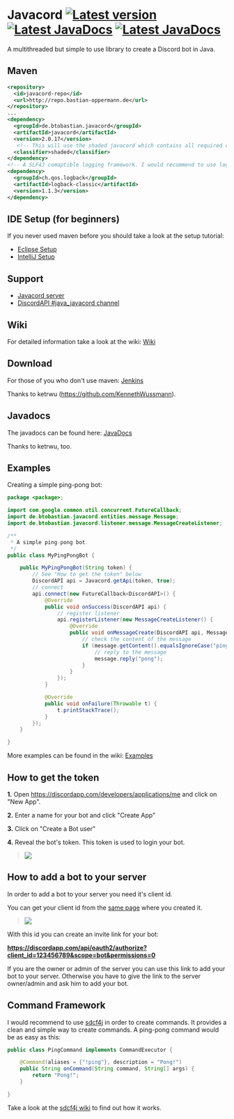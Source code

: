 # Javacord <a href="#"><img src="https://img.shields.io/badge/Version-2.0.17-brightgreen.svg" alt="Latest version"></a> <a href="http://ci.ketrwu.de/job/Javacord/branch/master/javadoc/"><img src="https://img.shields.io/badge/JavaDoc-latest-yellow.svg" alt="Latest JavaDocs"></a> <a href="https://github.com/BtoBastian/Javacord/wiki"><img src="https://img.shields.io/badge/Wiki-Home-red.svg" alt="Latest JavaDocs"></a>
A multithreaded but simple to use library to create a Discord bot in Java.

##  Maven
```xml
<repository>
  <id>javacord-repo</id>
  <url>http://repo.bastian-oppermann.de</url>
</repository>
...
<dependency>
  <groupId>de.btobastian.javacord</groupId>
  <artifactId>javacord</artifactId>
  <version>2.0.17</version>
   <!-- This will use the shaded javacord which contains all required dependencies -->
  <classifier>shaded</classifier>
</dependency>
<!-- A SLF4J comaptible logging framework. I would recommend to use logback -->
<dependency>
  <groupId>ch.qos.logback</groupId>
  <artifactId>logback-classic</artifactId>
  <version>1.1.3</version>
</dependency>
```

## IDE Setup (for beginners)

If you never used maven before you should take a look at the setup tutorial:
* [Eclipse Setup](https://github.com/BtoBastian/Javacord/wiki/How-to-setup-(Eclipse-and-Maven))
* [IntelliJ Setup](https://github.com/BtoBastian/Javacord/wiki/How-to-setup-(IntelliJ-and-Maven))

## Support
 
* [Javacord server](https://discord.gg/0qJ2jjyneLEgG7y3)
* [DiscordAPI #java_javacord channel](https://discord.gg/0SBTUU1wZTVXVKEo)

## Wiki

For detailed information take a look at the wiki: [Wiki](https://github.com/BtoBastian/Javacord/wiki)

## Download
For those of you who don't use maven: [Jenkins](http://ci.ketrwu.de/job/Javacord/branch/master/lastSuccessfulBuild/)

Thanks to ketrwu (https://github.com/KennethWussmann).

## Javadocs
The javadocs can be found here: [JavaDocs](http://ci.ketrwu.de/job/Javacord/branch/master/javadoc/)

Thanks to ketrwu, too.

## Examples

Creating a simple ping-pong bot:
```java
package <package>;

import com.google.common.util.concurrent.FutureCallback;
import de.btobastian.javacord.entities.message.Message;
import de.btobastian.javacord.listener.message.MessageCreateListener;

/**
 * A simple ping-pong bot.
 */
public class MyPingPongBot {

    public MyPingPongBot(String token) {
        // See "How to get the token" below
        DiscordAPI api = Javacord.getApi(token, true);
        // connect
        api.connect(new FutureCallback<DiscordAPI>() {
            @Override
            public void onSuccess(DiscordAPI api) {
                // register listener
                api.registerListener(new MessageCreateListener() {
                    @Override
                    public void onMessageCreate(DiscordAPI api, Message message) {
                        // check the content of the message
                        if (message.getContent().equalsIgnoreCase("ping")) {
                            // reply to the message
                            message.reply("pong");
                        }
                    }
                });
            }

            @Override
            public void onFailure(Throwable t) {
                t.printStackTrace();
            }
        });
    }

}
```
More examples can be found in the wiki: [Examples](https://github.com/BtoBastian/Javacord/wiki/Examples)

## How to get the token

**1.** Open https://discordapp.com/developers/applications/me and click on "New App".

**2.** Enter a name for your bot and click "Create App"

**3.** Click on "Create a Bot user"

**4.** Reveal the bot's token. This token is used to login your bot.

>![](http://i.imgur.com/EbexbiD.gif)

## How to add a bot to your server

In order to add a bot to your server you need it's client id.

You can get your client id from the [same page](https://discordapp.com/developers/applications/me) where you created it. 

>![](http://i.imgur.com/qzPDsp2.png)

With this id you can create an invite link for your bot:

**https://discordapp.com/api/oauth2/authorize?client_id=123456789&scope=bot&permissions=0**

If you are the owner or admin of the server you can use this link to add your bot to your server. Otherwise you have to give the link to the server owner/admin and ask him to add your bot.

## Command Framework

I would recommend to use [sdcf4j](https://github.com/BtoBastian/sdcf4j) in order to create commands. It provides a clean and simple way to create commands. A ping-pong command would be as easy as this:
```java
public class PingCommand implements CommandExecutor {

    @Command(aliases = {"!ping"}, description = "Pong!")
    public String onCommand(String command, String[] args) {
        return "Pong!";
    }

}
```
Take a look at the [sdcf4j wiki](https://github.com/BtoBastian/sdcf4j/wiki) to find out how it works.
